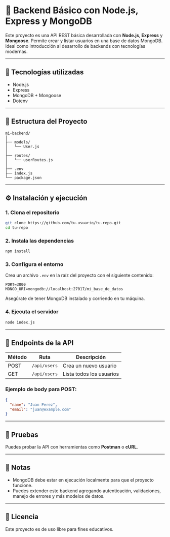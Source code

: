 # 🧠 Backend Básico con Node.js, Express y MongoDB

Este proyecto es una API REST básica desarrollada con **Node.js**, **Express** y **Mongoose**. Permite crear y listar usuarios en una base de datos MongoDB. Ideal como introducción al desarrollo de backends con tecnologías modernas.

---

## 🚀 Tecnologías utilizadas

- Node.js
- Express
- MongoDB + Mongoose
- Dotenv

---

## 📁 Estructura del Proyecto

```
mi-backend/
│
├── models/
│   └── User.js
│
├── routes/
│   └── userRoutes.js
│
├── .env
├── index.js
└── package.json
```

---

## ⚙️ Instalación y ejecución

### 1. Clona el repositorio

```bash
git clone https://github.com/tu-usuario/tu-repo.git
cd tu-repo
```

### 2. Instala las dependencias

```bash
npm install
```

### 3. Configura el entorno

Crea un archivo `.env` en la raíz del proyecto con el siguiente contenido:

```env
PORT=3000
MONGO_URI=mongodb://localhost:27017/mi_base_de_datos
```

Asegúrate de tener MongoDB instalado y corriendo en tu máquina.

### 4. Ejecuta el servidor

```bash
node index.js
```

---

## 🔄 Endpoints de la API

| Método | Ruta                   | Descripción                  |
|--------|------------------------|------------------------------|
| POST   | `/api/users`           | Crea un nuevo usuario        |
| GET    | `/api/users`           | Lista todos los usuarios     |

### Ejemplo de body para POST:

```json
{
  "name": "Juan Perez",
  "email": "juan@example.com"
}
```

---

## 🧪 Pruebas

Puedes probar la API con herramientas como **Postman** o **cURL**.

---

## 📌 Notas

- MongoDB debe estar en ejecución localmente para que el proyecto funcione.
- Puedes extender este backend agregando autenticación, validaciones, manejo de errores y más modelos de datos.

---

## 🤝 Licencia

Este proyecto es de uso libre para fines educativos.